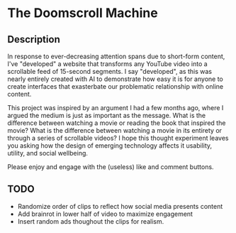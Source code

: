 # The Doomscroll Machine

## Description

In response to ever-decreasing attention spans due to short-form content, I've "developed" a website that transforms any YouTube video into a scrollable feed of 15-second segments. I say "developed", as this was nearly entirely created with AI to demonstrate how easy it is for anyone to create interfaces that exasterbate our problematic relationship with online content. 

This project was inspired by an argument I had a few months ago, where I argued the medium is just as important as the message. What is the difference between watching a movie or reading the book that inspired the movie? What is the difference between watching a movie in its entirety or through a series of scrollable videos? I hope this thought experiment leaves you asking how the design of emerging technology affects it usability, utility, and social wellbeing. 

Please enjoy and engage with the (useless) like and comment buttons. 

## TODO

 - Randomize order of clips to reflect how social media presents content
 - Add brainrot in lower half of video to maximize engagement
 - Insert random ads thoughout the clips for realism. 


